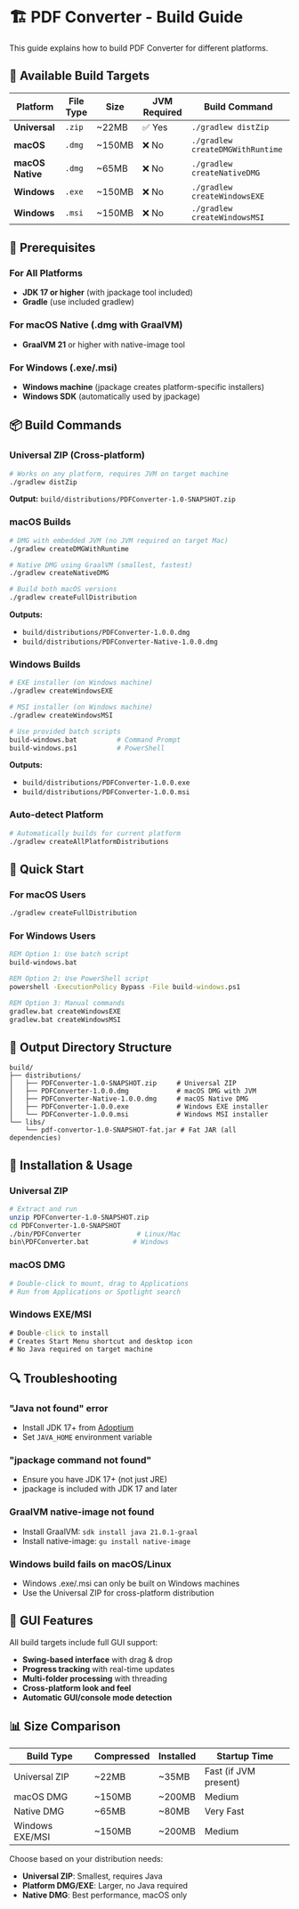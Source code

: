 # 🏗️ PDF Converter - Build Guide

This guide explains how to build PDF Converter for different platforms.

## 🎯 Available Build Targets

| Platform | File Type | Size | JVM Required | Build Command |
|----------|-----------|------|--------------|---------------|
| **Universal** | `.zip` | ~22MB | ✅ Yes | `./gradlew distZip` |
| **macOS** | `.dmg` | ~150MB | ❌ No | `./gradlew createDMGWithRuntime` |
| **macOS Native** | `.dmg` | ~65MB | ❌ No | `./gradlew createNativeDMG` |
| **Windows** | `.exe` | ~150MB | ❌ No | `./gradlew createWindowsEXE` |
| **Windows** | `.msi` | ~150MB | ❌ No | `./gradlew createWindowsMSI` |

## 🔧 Prerequisites

### For All Platforms
- **JDK 17 or higher** (with jpackage tool included)
- **Gradle** (use included gradlew)

### For macOS Native (.dmg with GraalVM)
- **GraalVM 21** or higher with native-image tool

### For Windows (.exe/.msi)
- **Windows machine** (jpackage creates platform-specific installers)
- **Windows SDK** (automatically used by jpackage)

## 📦 Build Commands

### Universal ZIP (Cross-platform)
```bash
# Works on any platform, requires JVM on target machine
./gradlew distZip
```
**Output:** `build/distributions/PDFConverter-1.0-SNAPSHOT.zip`

### macOS Builds
```bash
# DMG with embedded JVM (no JVM required on target Mac)
./gradlew createDMGWithRuntime

# Native DMG using GraalVM (smallest, fastest)
./gradlew createNativeDMG

# Build both macOS versions
./gradlew createFullDistribution
```
**Outputs:** 
- `build/distributions/PDFConverter-1.0.0.dmg`
- `build/distributions/PDFConverter-Native-1.0.0.dmg`

### Windows Builds
```bash
# EXE installer (on Windows machine)
./gradlew createWindowsEXE

# MSI installer (on Windows machine)  
./gradlew createWindowsMSI

# Use provided batch scripts
build-windows.bat          # Command Prompt
build-windows.ps1          # PowerShell
```
**Outputs:**
- `build/distributions/PDFConverter-1.0.0.exe`
- `build/distributions/PDFConverter-1.0.0.msi`

### Auto-detect Platform
```bash
# Automatically builds for current platform
./gradlew createAllPlatformDistributions
```

## 🚀 Quick Start

### For macOS Users
```bash
./gradlew createFullDistribution
```

### For Windows Users
```cmd
REM Option 1: Use batch script
build-windows.bat

REM Option 2: Use PowerShell script  
powershell -ExecutionPolicy Bypass -File build-windows.ps1

REM Option 3: Manual commands
gradlew.bat createWindowsEXE
gradlew.bat createWindowsMSI
```

## 📁 Output Directory Structure

```
build/
├── distributions/
│   ├── PDFConverter-1.0-SNAPSHOT.zip     # Universal ZIP
│   ├── PDFConverter-1.0.0.dmg            # macOS DMG with JVM
│   ├── PDFConverter-Native-1.0.0.dmg     # macOS Native DMG
│   ├── PDFConverter-1.0.0.exe            # Windows EXE installer
│   └── PDFConverter-1.0.0.msi            # Windows MSI installer
└── libs/
    └── pdf-convertor-1.0-SNAPSHOT-fat.jar # Fat JAR (all dependencies)
```

## 🎯 Installation & Usage

### Universal ZIP
```bash
# Extract and run
unzip PDFConverter-1.0-SNAPSHOT.zip
cd PDFConverter-1.0-SNAPSHOT
./bin/PDFConverter              # Linux/Mac
bin\PDFConverter.bat           # Windows
```

### macOS DMG
```bash
# Double-click to mount, drag to Applications
# Run from Applications or Spotlight search
```

### Windows EXE/MSI
```cmd
# Double-click to install
# Creates Start Menu shortcut and desktop icon
# No Java required on target machine
```

## 🔍 Troubleshooting

### "Java not found" error
- Install JDK 17+ from [Adoptium](https://adoptium.net/)
- Set `JAVA_HOME` environment variable

### "jpackage command not found"
- Ensure you have JDK 17+ (not just JRE)
- jpackage is included with JDK 17 and later

### GraalVM native-image not found
- Install GraalVM: `sdk install java 21.0.1-graal`
- Install native-image: `gu install native-image`

### Windows build fails on macOS/Linux
- Windows .exe/.msi can only be built on Windows machines
- Use the Universal ZIP for cross-platform distribution

## 🎨 GUI Features

All build targets include full GUI support:
- **Swing-based interface** with drag & drop
- **Progress tracking** with real-time updates
- **Multi-folder processing** with threading
- **Cross-platform look and feel**
- **Automatic GUI/console mode detection**

## 📊 Size Comparison

| Build Type | Compressed | Installed | Startup Time |
|------------|------------|-----------|--------------|
| Universal ZIP | ~22MB | ~35MB | Fast (if JVM present) |
| macOS DMG | ~150MB | ~200MB | Medium |
| Native DMG | ~65MB | ~80MB | Very Fast |
| Windows EXE/MSI | ~150MB | ~200MB | Medium |

Choose based on your distribution needs:
- **Universal ZIP**: Smallest, requires Java
- **Platform DMG/EXE**: Larger, no Java required
- **Native DMG**: Best performance, macOS only